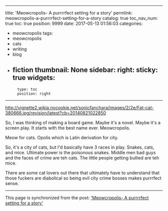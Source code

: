 
---
title: 'Meowcropolis- A purrrrfect setting for a story'
permlink: meowcropolis-a-purrrrfect-setting-for-a-story
catalog: true
toc_nav_num: true
toc: true
position: 9999
date: 2017-05-13 01:56:03
categories:
- meowcropolis
tags:
- meowcropolis
- cats
- writing
- blog
- fiction
thumbnail: None
sidebar:
    right:
        sticky: true
widgets:
    -
        type: toc
        position: right
---


http://vignette2.wikia.nocookie.net/sonicfanchara/images/2/2e/Fat-cat-380666.jpg/revision/latest?cb=20140821022850

So, I was thinking of making a board game.  Maybe it's a novel.  Maybe it's a screen play.  It starts with the best name ever.  Meowcropolis.

Meow for cats.
Opolis which is Latin derivation for city.

So, it's a city of cats, but I'd basically have 3 races in play.  Snakes, cats, and mice.  Ultimate power is the poisonous snakes.  Middle men bad guys and the faces of crime are teh cats.  The little people getting bullied are teh mice.

There are some cat lovers out there that ultimately have to understand that those fuckers are diabolical so being evil city crime bosses makes purrrfect sense.

- - -

This page is synchronized from the post: ['Meowcropolis- A purrrrfect setting for a story'](https://steemit.com/@aggroed/meowcropolis-a-purrrrfect-setting-for-a-story)

